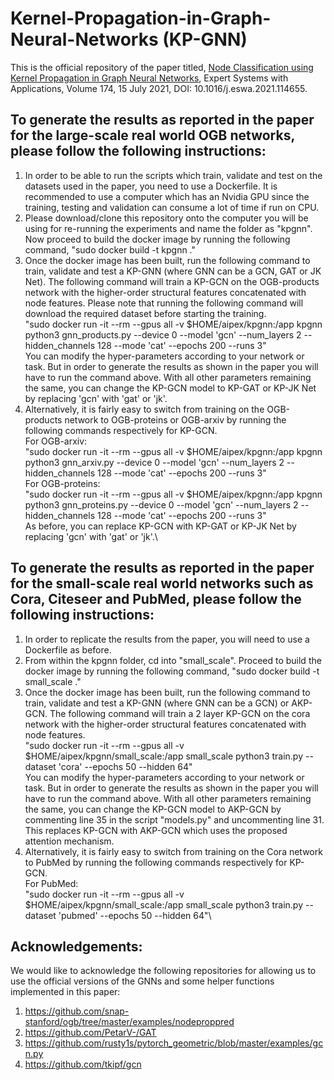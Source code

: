 # Kernel-Propagation-in-Graph-Neural-Networks (KP-GNN)

This is the official repository of the paper titled, [Node Classification using Kernel Propagation in Graph Neural Networks](https://www.sciencedirect.com/science/article/pii/S0957417421000968), Expert Systems with Applications, Volume 174, 15 July 2021, DOI: 10.1016/j.eswa.2021.114655. 

## To generate the results as reported in the paper for the large-scale real world OGB networks, please follow the following instructions:

1. In order to be able to run the scripts which train, validate and test on the datasets used in the paper, you need to use a Dockerfile. It is recommended to use a computer which has an Nvidia GPU since the training, testing and validation can consume a lot of time if run on CPU.
2. Please download/clone this repository onto the computer you will be using for re-running the experiments and name the folder as "kpgnn". Now proceed to build the docker image by running the following command, "sudo docker build -t kpgnn ."
3. Once the docker image has been built, run the following command to train, validate and test a KP-GNN (where GNN can be a GCN, GAT or JK Net). The following command will train a KP-GCN on the OGB-products network with the higher-order structural features concatenated with node features. Please note that running the following command will download the required dataset before starting the training.\
"sudo docker run -it --rm --gpus all -v $HOME/aipex/kpgnn:/app kpgnn python3 gnn_products.py --device 0 --model 'gcn' --num_layers 2 --hidden_channels 128 --mode 'cat' --epochs 200 --runs 3"\
You can modify the hyper-parameters according to your network or task. But in order to generate the results as shown in the paper you will have to run the command above. With all other parameters remaining the same, you can change the KP-GCN model to KP-GAT or KP-JK Net by replacing 'gcn' with 'gat' or 'jk'.
4. Alternatively, it is fairly easy to switch from training on the OGB-products network to OGB-proteins or OGB-arxiv by running the following commands respectively for KP-GCN.\
For OGB-arxiv:\
"sudo docker run -it --rm --gpus all -v $HOME/aipex/kpgnn:/app kpgnn python3 gnn_arxiv.py --device 0 --model 'gcn' --num_layers 2 --hidden_channels 128 --mode 'cat' --epochs 200 --runs 3"\
For OGB-proteins:\
"sudo docker run -it --rm --gpus all -v $HOME/aipex/kpgnn:/app kpgnn python3 gnn_proteins.py --device 0 --model 'gcn' --num_layers 2 --hidden_channels 128 --mode 'cat' --epochs 200 --runs 3"\
As before, you can replace KP-GCN with KP-GAT or KP-JK Net by replacing 'gcn' with 'gat' or 'jk'.\

## To generate the results as reported in the paper for the small-scale real world networks such as Cora, Citeseer and PubMed, please follow the following instructions:

1. In order to replicate the results from the paper, you will need to use a Dockerfile as before.
2. From within the kpgnn folder, cd into "small_scale". Proceed to build the docker image by running the following command, "sudo docker build -t small_scale ."
3. Once the docker image has been built, run the following command to train, validate and test a KP-GNN (where GNN can be a GCN) or AKP-GCN. The following command will train a 2 layer KP-GCN on the cora network with the higher-order structural features concatenated with node features.\
"sudo docker run -it --rm --gpus all -v $HOME/aipex/kpgnn/small_scale:/app small_scale python3 train.py --dataset 'cora' --epochs 50 --hidden 64"\
You can modify the hyper-parameters according to your network or task. But in order to generate the results as shown in the paper you will have to run the command above. With all other parameters remaining the same, you can change the KP-GCN model to AKP-GCN by commenting line 35 in the script "models.py" and uncommenting line 31. This replaces KP-GCN with AKP-GCN which uses the proposed attention mechanism.
4. Alternatively, it is fairly easy to switch from training on the Cora network to PubMed by running the following commands respectively for KP-GCN.\
For PubMed:\
"sudo docker run -it --rm --gpus all -v $HOME/aipex/kpgnn/small_scale:/app small_scale python3 train.py --dataset 'pubmed' --epochs 50 --hidden 64"\

## Acknowledgements:

We would like to acknowledge the following repositories for allowing us to use the official versions of the GNNs and some helper functions implemented in this paper:

1. https://github.com/snap-stanford/ogb/tree/master/examples/nodeproppred
2. https://github.com/PetarV-/GAT
3. https://github.com/rusty1s/pytorch_geometric/blob/master/examples/gcn.py
4. https://github.com/tkipf/gcn







